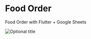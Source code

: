# Food Order

Food Order with Flutter + Google Sheets

<img
  src="https://i.ibb.co/GdWYbGb/Youtube-Thumbnail-54.png"
  title="Optional title"
  style="display: inline-block; margin: 0 auto; max-width: 300px">
